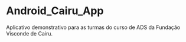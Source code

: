 # Android_Cairu_App
Aplicativo demonstrativo para as turmas do curso de ADS da Fundação Visconde de Cairu.
